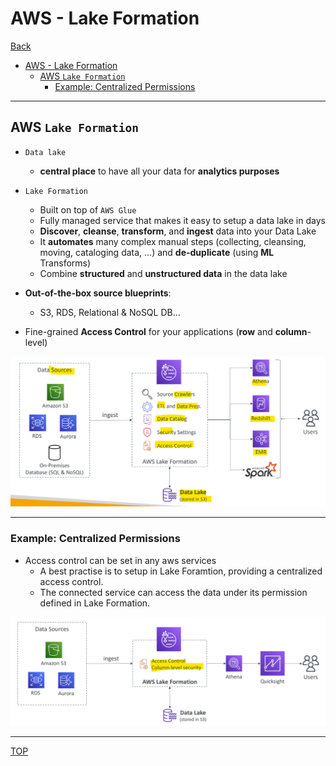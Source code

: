# AWS - Lake Formation

[Back](../../index.md)

- [AWS - Lake Formation](#aws---lake-formation)
  - [AWS `Lake Formation`](#aws-lake-formation)
    - [Example: Centralized Permissions](#example-centralized-permissions)

---

## AWS `Lake Formation`

- `Data lake`

  - **central place** to have all your data for **analytics purposes**

- `Lake Formation`

  - Built on top of `AWS Glue`
  - Fully managed service that makes it easy to setup a data lake in days
  - **Discover**, **cleanse**, **transform**, and **ingest** data into your Data Lake
  - It **automates** many complex manual steps (collecting, cleansing, moving, cataloging data, …) and **de-duplicate** (using **ML** Transforms)
  - Combine **structured** and **unstructured data** in the data lake

- **Out-of-the-box source blueprints**:

  - S3, RDS, Relational & NoSQL DB…

- Fine-grained **Access Control** for your applications (**row** and **column**-level)

![lake_formation_diagram](./pic/lake_formation_diagram.png)

---

### Example: Centralized Permissions

- Access control can be set in any aws services
  - A best practise is to setup in Lake Foramtion, providing a centralized access control.
  - The connected service can access the data under its permission defined in Lake Formation.

![lake_formation_example01](./pic/lake_formation_example01.png)

---

[TOP](#aws---lake-formation)
